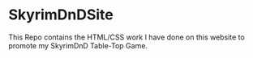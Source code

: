# SkyrimDnDSite
This Repo contains the HTML/CSS work I have done on this website to promote my SkyrimDnD Table-Top Game.
